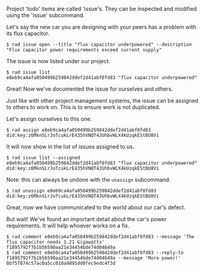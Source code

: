 Project 'todo' items are called 'issue's.  They can be inspected and modified
using the 'issue' subcommand.

Let's say the new car you are designing with your peers has a problem with its flux capacitor.

```
$ rad issue open --title "flux capacitor underpowered" --description "Flux capacitor power requirements exceed current supply"
```

The issue is now listed under our project.

```
$ rad issue list
e8eb9ca4afa050499b259842ddef2d41abf0fd83 "flux capacitor underpowered"
```

Great! Now we've documented the issue for ourselves and others.

Just like with other project management systems, the issue can be assigned to
others to work on.  This is to ensure work is not duplicated.

Let's assign ourselves to this one.

```
$ rad assign e8eb9ca4afa050499b259842ddef2d41abf0fd83 did:key:z6MknSLrJoTcukLrE435hVNQT4JUhbvWLX4kUzqkEStBU8Vi
```

It will now show in the list of issues assigned to us.

```
$ rad issue list --assigned
e8eb9ca4afa050499b259842ddef2d41abf0fd83 "flux capacitor underpowered" did:key:z6MknSLrJoTcukLrE435hVNQT4JUhbvWLX4kUzqkEStBU8Vi
```

Note: this can always be undone with the `unassign` subcommand.

```
$ rad unassign e8eb9ca4afa050499b259842ddef2d41abf0fd83 did:key:z6MknSLrJoTcukLrE435hVNQT4JUhbvWLX4kUzqkEStBU8Vi
```

Great, now we have communicated to the world about our car's defect.

But wait! We've found an important detail about the car's power requirements.
It will help whoever works on a fix.

```
$ rad comment e8eb9ca4afa050499b259842ddef2d41abf0fd83 --message 'The flux capacitor needs 1.21 Gigawatts'
f1895792f7b1b56590aa21e34454bde74d04649a
$ rad comment e8eb9ca4afa050499b259842ddef2d41abf0fd83 --reply-to f1895792f7b1b56590aa21e34454bde74d04649a --message 'More power!'
0bf5f874c57ac0a5cc010a9895dd0fec9edc4f3d
```
